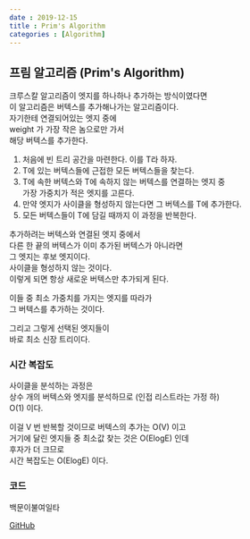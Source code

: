```yaml
---
date : 2019-12-15
title : Prim's Algorithm
categories : [Algorithm]
---
```


## 프림 알고리즘 (Prim's Algorithm)

크루스칼 알고리즘이 엣지를 하나하나 추가하는 방식이였다면  
이 알고리즘은 버텍스를 추가해나가는 알고리즘이다.  
자기한테 연결되어있는 엣지 중에  
weight 가 가장 작은 놈으로만 가서  
해당 버텍스를 추가한다.  

1. 처음에 빈 트리 공간을 마련한다. 이를 T라 하자.  
2. T에 있는 버텍스들에 근접한 모든 버텍스들을 찾는다.  
3. T에 속한 버텍스와 T에 속하지 않는 버텍스를 연결하는 엣지 중  
가장 가중치가 적은 엣지를 고른다.  
4. 만약 엣지가 사이클을 형성하지 않는다면 그 버텍스를 T에 추가한다.  
5. 모든 버텍스들이 T에 담길 때까지 이 과정을 반복한다.  

추가하려는 버텍스와 연결된 엣지 중에서  
다른 한 끝의 버텍스가 이미 추가된 버텍스가 아니라면  
그 엣지는 후보 엣지이다.  
사이클을 형성하지 않는 것이다.  
이렇게 되면 항상 새로운 버텍스만 추가되게 된다.  

이들 중 최소 가중치를 가지는 엣지를 따라가  
그 버텍스를 추가하는 것이다.  

그리고 그렇게 선택된 엣지들이  
바로 최소 신장 트리이다.  

### 시간 복잡도

사이클을 분석하는 과정은  
상수 개의 버텍스와 엣지를 분석하므로 (인접 리스트라는 가정 하)  
O(1) 이다.  

이걸 V 번 반복할 것이므로 버텍스의 추가는 O(V) 이고  
거기에 달린 엣지들 중 최소값 찾는 것은 O(ElogE) 인데  
후자가 더 크므로  
시간 복잡도는 O(ElogE) 이다.  


### 코드 

백문이불여일타  

[GitHub](https://github.com/jkjan/Algorithm/blob/master/Graph%20Algorithm/08.%20Prim's%20Algorithm/Prim's%20Algorithm.cpp)
